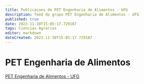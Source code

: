 ```yaml
---
title: Publicacoes de PET Engenharia de Alimentos - UFG 
description: feed do grupo PET Engenharia de Alimentos - UFG
published: true
date: 2023-11-30T15:05:17.729187
tags: Ciencias Agrarias
editor: markdown
dateCreated: 2023-11-30T15:05:17.729187
---
```


# PET Engenharia de Alimentos
[PET Engenharia de Alimentos - UFG](/grupo/147PETEngenhariadeAlimentosUFG)